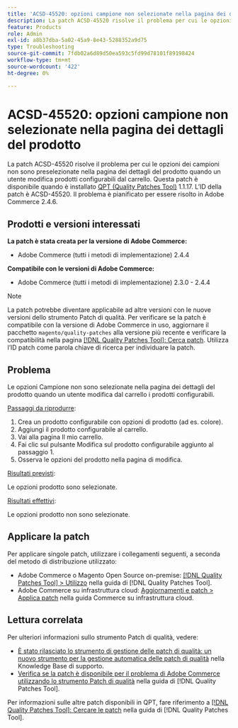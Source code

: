 ```yaml
---
title: 'ACSD-45520: opzioni campione non selezionate nella pagina dei dettagli del prodotto'
description: La patch ACSD-45520 risolve il problema per cui le opzioni dei campioni non sono preselezionate nella pagina dei dettagli del prodotto quando un utente modifica prodotti configurabili dal carrello. Questa patch è disponibile quando è installato [Quality Patches Tool (QPT)](https://experienceleague.adobe.com/it/docs/commerce-operations/tools/quality-patches-tool/quality-patches-tool-to-self-serve-quality-patches) 1.1.17. L’ID della patch è ACSD-45520. Il problema è pianificato per essere risolto in Adobe Commerce 2.4.6.
feature: Products
role: Admin
exl-id: a8b37dba-5a02-45a9-8e43-5288352a9d75
type: Troubleshooting
source-git-commit: 7fdb02a6d89d50ea593c5fd99d78101f89198424
workflow-type: tm+mt
source-wordcount: '422'
ht-degree: 0%

---
```


# ACSD-45520: opzioni campione non selezionate nella pagina dei dettagli del prodotto

La patch ACSD-45520 risolve il problema per cui le opzioni dei campioni non sono preselezionate nella pagina dei dettagli del prodotto quando un utente modifica prodotti configurabili dal carrello. Questa patch è disponibile quando è installato [QPT (Quality Patches Tool)](https://experienceleague.adobe.com/it/docs/commerce-operations/tools/quality-patches-tool/quality-patches-tool-to-self-serve-quality-patches) 1.1.17. L’ID della patch è ACSD-45520. Il problema è pianificato per essere risolto in Adobe Commerce 2.4.6.

## Prodotti e versioni interessati

**La patch è stata creata per la versione di Adobe Commerce:**

* Adobe Commerce (tutti i metodi di implementazione) 2.4.4

**Compatibile con le versioni di Adobe Commerce:**

* Adobe Commerce (tutti i metodi di implementazione) 2.3.0 - 2.4.4

>[!NOTE]
>
>La patch potrebbe diventare applicabile ad altre versioni con le nuove versioni dello strumento Patch di qualità. Per verificare se la patch è compatibile con la versione di Adobe Commerce in uso, aggiornare il pacchetto `magento/quality-patches` alla versione più recente e verificare la compatibilità nella pagina [[!DNL Quality Patches Tool]: Cerca patch](https://experienceleague.adobe.com/it/docs/commerce-operations/tools/quality-patches-tool/quality-patches-tool-to-self-serve-quality-patches). Utilizza l’ID patch come parola chiave di ricerca per individuare la patch.

## Problema

Le opzioni Campione non sono selezionate nella pagina dei dettagli del prodotto quando un utente modifica dal carrello i prodotti configurabili.

<u>Passaggi da riprodurre</u>:

1. Crea un prodotto configurabile con opzioni di prodotto (ad es. colore).
1. Aggiungi il prodotto configurabile al carrello.
1. Vai alla pagina Il mio carrello.
1. Fai clic sul pulsante Modifica sul prodotto configurabile aggiunto al passaggio 1.
1. Osserva le opzioni del prodotto nella pagina di modifica.

<u>Risultati previsti</u>:

Le opzioni prodotto sono selezionate.

<u>Risultati effettivi</u>:

Le opzioni prodotto non sono selezionate.

## Applicare la patch

Per applicare singole patch, utilizzare i collegamenti seguenti, a seconda del metodo di distribuzione utilizzato:

* Adobe Commerce o Magento Open Source on-premise: [[!DNL Quality Patches Tool] > Utilizzo](/help/tools/quality-patches-tool/usage.md) nella guida di [!DNL Quality Patches Tool].
* Adobe Commerce su infrastruttura cloud: [Aggiornamenti e patch > Applica patch](https://experienceleague.adobe.com/docs/commerce-cloud-service/user-guide/develop/upgrade/apply-patches.html?lang=it) nella guida Commerce su infrastruttura cloud.

## Lettura correlata

Per ulteriori informazioni sullo strumento Patch di qualità, vedere:

* [È stato rilasciato lo strumento di gestione delle patch di qualità: un nuovo strumento per la gestione automatica delle patch di qualità](https://experienceleague.adobe.com/it/docs/commerce-operations/tools/quality-patches-tool/quality-patches-tool-to-self-serve-quality-patches) nella Knowledge Base di supporto.
* [Verifica se la patch è disponibile per il problema di Adobe Commerce utilizzando lo strumento Patch di qualità](/help/tools/quality-patches-tool/patches-available-in-qpt/check-patch-for-magento-issue-with-magento-quality-patches.md) nella guida di [!DNL Quality Patches Tool].

Per informazioni sulle altre patch disponibili in QPT, fare riferimento a [[!DNL Quality Patches Tool]: Cercare le patch](https://experienceleague.adobe.com/tools/commerce-quality-patches/index.html?lang=it) nella guida di [!DNL Quality Patches Tool].
